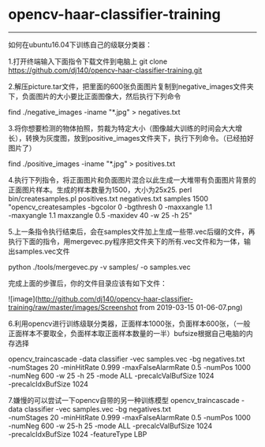 # opencv-haar-classifier-training

------------------------------------
如何在ubuntu16.04下训练自己的级联分类器：

1.打开终端输入下面指令下载文件到电脑上
git clone https://github.com/dj140/opencv-haar-classifier-training.git


2.解压picture.tar文件，把里面的600张负面图片复制到negative_images文件夹下，负面图片的大小要比正面图像大，然后执行下列命令
 
 
 find ./negative_images -iname "*.jpg" > negatives.txt



3.将你想要检测的物体拍照，剪裁为特定大小（图像越大训练的时间会大大增长），转换为灰度图，放到positive_images文件夹下，执行下列命令。（已经拍好图片了）

 find ./positive_images -iname "*.jpg" > positives.txt


4.执行下列指令，将正面图片和负面图片混合以此生成一大堆带有负面图片背景的正面图片样本。生成的样本数量为1500，大小为25x25.
perl bin/createsamples.pl positives.txt negatives.txt samples 1500\
   "opencv_createsamples -bgcolor 0 -bgthresh 0 -maxxangle 1.1\
   -maxyangle 1.1 maxzangle 0.5 -maxidev 40 -w 25 -h 25"




5.上一条指令执行结束后，会在samples文件加上生成一些带.vec后缀的文件，再执行下面的指令，用mergevec.py程序把文件夹下的所有.vec文件和为一体，输出samples.vec文件

python ./tools/mergevec.py -v samples/ -o samples.vec


完成上面的步骤后，你的文件目录应该有如下文件：

![image](http://github.com/dj140/opencv-haar-classifier-training/raw/master/images/Screenshot from 2019-03-15 01-06-07.png)



6.利用opencv进行训练级联分类器，正面样本1000张，负面样本600张，（一般正面样本不要取全，负面样本取正面样本数量的一半）bufsize根据自己电脑的内存选择

opencv_traincascade -data classifier -vec samples.vec -bg negatives.txt\
   -numStages 20 -minHitRate 0.999 -maxFalseAlarmRate 0.5 -numPos 1000\
   -numNeg 600 -w 25 -h 25 -mode ALL -precalcValBufSize 1024\
   -precalcIdxBufSize 1024
   
   




7.嫌慢的可以尝试一下opencv自带的另一种训练模型
opencv_traincascade -data classifier -vec samples.vec -bg negatives.txt\
   -numStages 20 -minHitRate 0.999 -maxFalseAlarmRate 0.5 -numPos 1000\
   -numNeg 600 -w 25-h 25 -mode ALL -precalcValBufSize 1024\
   -precalcIdxBufSize 1024 -featureType LBP

